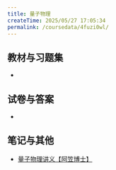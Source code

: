 ```yaml
---
title: 量子物理
createTime: 2025/05/27 17:05:34
permalink: /coursedata/4fuzi0wl/
---
```


## 教材与习题集

*

## 试卷与答案

*

## 笔记与其他

* [量子物理讲义【阿笠博士】](https://easylink.cc/m7gxzd)
